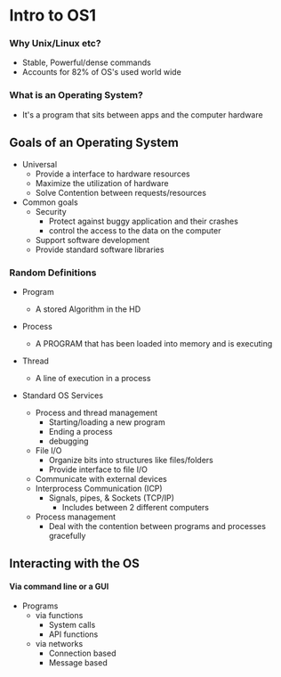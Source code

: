 # Intro to OS1


### Why Unix/Linux etc?
  - Stable, Powerful/dense commands
  - Accounts for 82% of OS's used world wide

### What is an Operating System?
  - It's a program that sits between apps and the computer hardware

## Goals of an Operating System
  - Universal
    - Provide a interface to hardware resources
    - Maximize the utilization of hardware
    - Solve Contention between requests/resources
  - Common goals
    - Security
      - Protect against buggy application and their crashes
      - control the access to the data on the computer
    - Support software development
    - Provide standard software libraries

### Random Definitions
  - Program
    - A stored Algorithm in the HD
  - Process
    - A PROGRAM that has been loaded into memory and is executing
  - Thread
    - A line of execution in a process

- Standard OS Services
  - Process and thread management
    - Starting/loading a new program
    - Ending a process
    - debugging
  - File I/O
    - Organize bits into structures like files/folders
    - Provide interface to file I/O
  - Communicate with external devices
  - Interprocess Communication (ICP)
    - Signals, pipes, & Sockets (TCP/IP)
      - Includes between 2 different computers
  - Process management
    - Deal with the contention between programs and processes gracefully

## Interacting with the OS
#### Via command line or a GUI
  - Programs
    - via functions
      - System calls
      - API functions
    - via networks
      - Connection based
      - Message based
